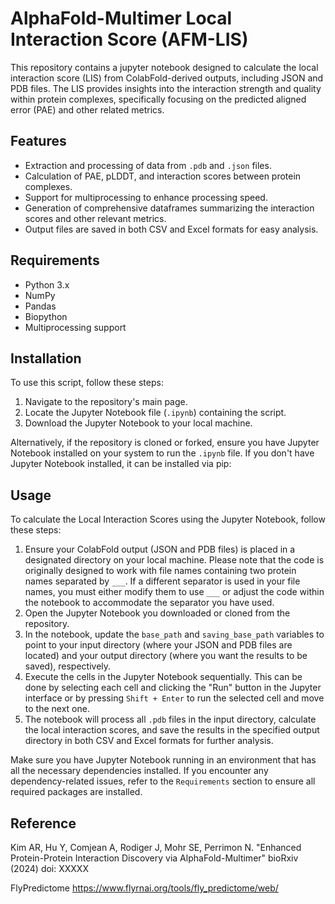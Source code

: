 # AlphaFold-Multimer Local Interaction Score (AFM-LIS)

This repository contains a jupyter notebook designed to calculate the local interaction score (LIS) from ColabFold-derived outputs, including JSON and PDB files. The LIS provides insights into the interaction strength and quality within protein complexes, specifically focusing on the predicted aligned error (PAE) and other related metrics.

## Features

- Extraction and processing of data from `.pdb` and `.json` files.
- Calculation of PAE, pLDDT, and interaction scores between protein complexes.
- Support for multiprocessing to enhance processing speed.
- Generation of comprehensive dataframes summarizing the interaction scores and other relevant metrics.
- Output files are saved in both CSV and Excel formats for easy analysis.

## Requirements

- Python 3.x
- NumPy
- Pandas
- Biopython
- Multiprocessing support

## Installation

To use this script, follow these steps:

1. Navigate to the repository's main page.
2. Locate the Jupyter Notebook file (`.ipynb`) containing the script.
3. Download the Jupyter Notebook to your local machine.

Alternatively, if the repository is cloned or forked, ensure you have Jupyter Notebook installed on your system to run the `.ipynb` file. If you don't have Jupyter Notebook installed, it can be installed via pip:


## Usage

To calculate the Local Interaction Scores using the Jupyter Notebook, follow these steps:

1. Ensure your ColabFold output (JSON and PDB files) is placed in a designated directory on your local machine. Please note that the code is originally designed to work with file names containing two protein names separated by `___`. If a different separator is used in your file names, you must either modify them to use `___` or adjust the code within the notebook to accommodate the separator you have used.
2. Open the Jupyter Notebook you downloaded or cloned from the repository.
3. In the notebook, update the `base_path` and `saving_base_path` variables to point to your input directory (where your JSON and PDB files are located) and your output directory (where you want the results to be saved), respectively.
4. Execute the cells in the Jupyter Notebook sequentially. This can be done by selecting each cell and clicking the "Run" button in the Jupyter interface or by pressing `Shift + Enter` to run the selected cell and move to the next one.
5. The notebook will process all `.pdb` files in the input directory, calculate the local interaction scores, and save the results in the specified output directory in both CSV and Excel formats for further analysis.

Make sure you have Jupyter Notebook running in an environment that has all the necessary dependencies installed. If you encounter any dependency-related issues, refer to the `Requirements` section to ensure all required packages are installed.

## Reference

Kim AR, Hu Y, Comjean A, Rodiger J, Mohr SE, Perrimon N. "Enhanced Protein-Protein Interaction Discovery via AlphaFold-Multimer"
bioRxiv (2024) doi: XXXXX

FlyPredictome
https://www.flyrnai.org/tools/fly_predictome/web/
